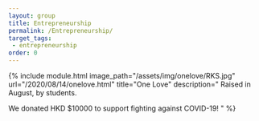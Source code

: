 ```yaml
---
layout: group
title: Entrepreneurship
permalink: /Entrepreneurship/
target_tags:
 - entrepreneurship
order: 0
---
```


{% include module.html image_path="/assets/img/onelove/RKS.jpg" url="/2020/08/14/onelove.html" title="One Love" description="
Raised in August, by students.

We donated HKD $10000 to support fighting against COVID-19!
" %}


